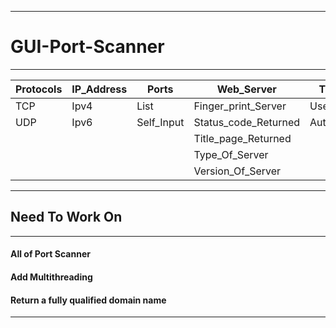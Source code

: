 ___
# GUI-Port-Scanner
___

Protocols | IP_Address | Ports | Web_Server | Timeout
--- | --- | --- | --- | --- |
TCP | Ipv4 | List | Finger_print_Server | User_choice |
UDP | Ipv6 | Self_Input | Status_code_Returned | Auto_set |
| | | | Title_page_Returned | |
| | | | Type_Of_Server | |
| | | | Version_Of_Server | |
___
## Need To Work On
___
#### All of Port Scanner
#### Add Multithreading
#### Return a fully qualified domain name
___
